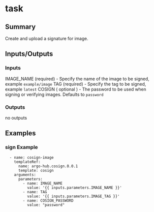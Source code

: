 # task

## Summary
Create and upload a signature for image.

## Inputs/Outputs

### Inputs
IMAGE_NAME (required) - Specify the name of the image to be signed, example `example/image`
TAG (required) - Specify the tag to be signed, example `latest`
COSIGN ( optional ) - The password to be used when signing or verifying images. Defaults to `password`

### Outputs
no outputs

## Examples

### sign Example
```
  - name: cosign-image
    templateRef:
      name: argo-hub.cosign.0.0.1
      template: cosign
    arguments:
      parameters:
        - name: IMAGE_NAME
          value: '{{ inputs.parameters.IMAGE_NAME }}'
        - name: TAG
          value: '{{ inputs.parameters.IMAGE_TAG }}'
        - name: COSIGN_PASSWORD
          value: "password"
```
